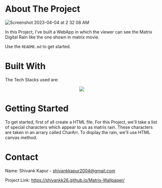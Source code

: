 <!-- ABOUT THE PROJECT -->
# About The Project
![Screenshot 2023-04-04 at 2 32 08 AM](https://user-images.githubusercontent.com/115289871/229627879-0656a28d-3a7c-4f28-b04a-fccf8a9418dd.png)



In this Project, I've built a WebApp in which the viewer can see the Matrix Digital Rain like the one shown in matrix movie.


Use the `README.md` to get started.



<!-- BUILT WITH -->
# Built With

The Tech Stacks used are:

<div align="center">
<a href="https://skillicons.dev">
    <img src="https://skillicons.dev/icons?i=html,js" />
</a>
</div>



<!-- GETTING STARTED -->
# Getting Started
To get started, first of all create a HTML file. For this Project, we'll take a list of special characters which appear to us as matrix rain. These characters are taken in an arrary called CharArr. To display the rain, we'll use HTML canvas method.



<!-- CONTACT -->
# Contact

Name: Shivank Kapur - shivankkapur2004@gmail.com

Project Link: https://shivankk26.github.io/Matrix-Wallpaper/
